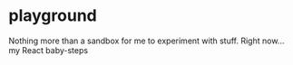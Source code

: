 # playground

Nothing more than a sandbox for me to experiment with stuff.
Right now... my React baby-steps
